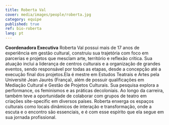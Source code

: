 ```yaml
---
title: Roberta Val
cover: media/images/people/roberta.jpg
category: equipe
published: true
ref: bio-roberta
lang: pt
---
```

**Coordenadora Executiva** Roberta Val possui mais de 17 anos de experiência em gestão cultural, construiu sua trajetória com foco em parcerias e projetos que mesclam arte, território e reflexão crítica. Sua atuação inclui a liderança de centros culturais e a organização de grandes eventos, sendo responsável por todas as etapas, desde a concepção até a execução final dos projetos.Ela é mestre em Estudos Teatrais e Artes pela Université Jean Jaurès (França), além de possuir qualificações em Mediação Cultural e Gestão de Projetos Culturais. Sua pesquisa explora a performance, os feminismos e as práticas decoloniais. Ao longo da carreira, também teve a oportunidade de colaborar com grupos de teatro em criações site-specific em diversos países. Roberta enxerga os espaços culturais como locais dinâmicos de interação e transformação, onde a escuta e o encontro são essenciais, e é com esse espírito que ela segue em sua jornada profissional.
